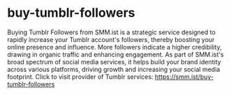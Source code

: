 # buy-tumblr-followers
Buying Tumblr Followers from SMM.ist is a strategic service designed to rapidly increase your Tumblr account's followers, thereby boosting your online presence and influence. More followers indicate a higher credibility, drawing in organic traffic and enhancing engagement. As part of SMM.ist's broad spectrum of social media services, it helps build your brand identity across various platforms, driving growth and increasing your social media footprint.
Click to visit provider of Tumblr services: https://smm.ist/buy-tumblr-followers
